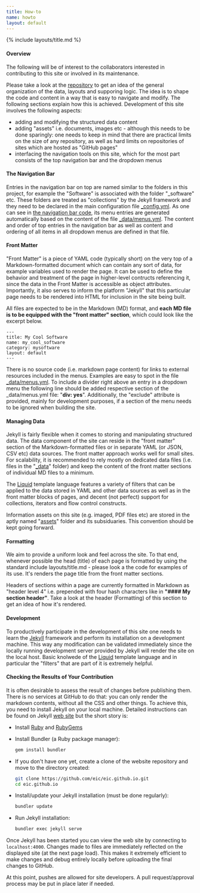 ```yaml
---
title: How-to
name: howto
layout: default
---
```

{% include layouts/title.md %}

#### Overview
The following will be of interest to the collaborators interested in contributing to this
site or involved in its maintenance.

Please take a look at the <a href="https://github.com/eic/eic.github.io" target="_blank">repository</a>
to get an idea of the general organization of the data, layouts and supporing logic.
The idea is to shape the code and content in a way that is easy to navigate
and modify. The following sections explain how this is achieved.
Development of this site involves the following aspects:
* adding and modifying the structured data content
* adding "assets" i.e. documents, images etc - although this needs to be done sparingly: one
needs to keep in mind that there are practical limits on the size of any repository, as well
as hard limits on repositories of sites which are hosted as "GitHub pages"
* interfacing the navigation tools on this site, which for the most part consists
of the top navigation bar and the dropdown menus

#### The Navigation Bar
Entries in the navigation bar on top are named similar to the folders in this
project, for example the "Software" is associated with the folder "_software" etc.
These folders are treated as "collections" by the Jekyll framework and they need to be declared
in the main configuration file
<a href="https://github.com/eic/eic.github.io/blob/master/_config.yml" target="_blank">_config.yml</a>.
As one can see in 
<a href="https://github.com/eic/eic.github.io/blob/master/_includes/layouts/navbar.html" target="_blank">the navigation bar code</a>,
its menu entries are generated automatically based on the content of the file
<a href="https://raw.githubusercontent.com/eic/eic.github.io/master/_data/menus.yml" target="_blank">_data/menus.yml</a>.
The content and order of top entries in the navigation bar as well as content and ordering of all items in all dropdown
menus are defined in that file.

#### Front Matter
"Front Matter" is a piece of YAML code (typically short) on the very top of a Markdown-formatted
document which can contain any sort of data, for example variables used to render the page.
It can be used to define the behavior and treatment of the page in higher-level
contructs referencing it, since the data in the Front Matter is accessible as object attributes.
Importantly, it also serves to inform the platform "Jekyll" that this particular page needs to be
rendered into HTML for inclusion in the site being built.

All files are expected to be in the Markdown (MD) format, and 
**each MD file is to be equipped with the "front matter" section**, which could look like the excerpt below.
```
---
title: My Cool Software
name: my_cool_software
category: mysoftware
layout: default
---
```

There is no source code (i.e. markdown page content) for links to external resources included in the menus.
Examples are easy to spot in the file <a href="https://raw.githubusercontent.com/eic/eic.github.io/master/_data/menus.yml" target=_blank>_data/menus.yml</a>.
To include a divider right above an entry in a dropdown menu the following line should be added
respective section of the _data/menus.yml file: "**div: yes**". Additionally, the "exclude" attribute is provided, mainly for development purposes, if
a section of the menu needs to be ignored when building the site.

#### Managing Data
Jekyll is fairly flexible when it comes to storing and manipulating structured data.
The data component of the site can reside in the "front matter" section of the Markdown-formatted
files or in separate YAML (or JSON, CSV etc) data sources. The front matter approach works well
for small sites. For scalability, it is recommended to rely mostly on dedicated data files (i.e.
files in the "<a href="https://github.com/eic/eic.github.io/tree/master/_data" target="_blank">_data</a>" folder)
and keep the content of the front matter sections of individual MD files to a minimum.

The <a href="https://shopify.github.io/liquid/" target="_blank">Liquid</a> template language
features a variety of filters that can be applied to the data stored in YAML and other data sources
as well as in the front matter blocks of pages, and decent (not perfect) support for collections,
iterators and flow control constructs.

Information assets on this site (e.g. imaged, PDF files etc) are stored in the aptly named
"<a href="https://github.com/eic/eic.github.io/tree/master/assets/" target="_blank">assets</a>"
folder and its subsiduaries. This convention should be kept going forward.

#### Formatting
We aim to provide a uniform look and feel across the site. To that end, whenever possible
the head (title) of each page is formatted by using the standard include layouts/title.md - please
look a the code for examples of its use. It's renders the page title from the front matter sections.

Headers of sections within a page are currently formatted in Markdown as "header level 4" i.e. prepended
with four hash characters like in **"#### My section header"**. Take a look at the header (Formatting)
of this section to get an idea of how it's rendered.

#### Development

To productively participate in the development of this site one needs to learn the
<a href="http://jekyllrb.com/">Jekyll</a> framework and perform its installation on
a development machine. This way any modification can be validated immediately since
the locally running development server provided by Jekyll will render the site
on the local host. Basic knolwede of the <a href="https://shopify.github.io/liquid/" target="_blank">
Liquid</a> template language and in particular the "filters" that are part of it is extremely helpful.

#### Checking the Results of Your Contribution

It is often desirable to assess the result of changes before publishing them. There is no services at GitHub to do that: 
you can only render the markdown contents, without all the CSS and other things. To achieve this, you need to install 
Jekyll on your local machine. Detailed instructions can be found on Jekyll [web site](https://jekyllrb.com/docs/installation/) 
but the short story is:

* Install [Ruby](https://www.ruby-lang.org/en/downloads/) and [RubyGems](https://rubygems.org/pages/download)
* Install Bundler (a Ruby package manager):

  ```bash
  gem install bundler
  ```

* If you don't have one yet, create a clone of the website repository and move to the directory created:

  ```bash
  git clone https://github.com/eic/eic.github.io.git
  cd eic.github.io
  ```

* Install/update your Jekyll installation (must be done regularly):

  ```bash
  bundler update
  ```

* Run Jekyll installation:

  ```bash
  bundler exec jekyll serve
  ```


Once Jekyll has been started you can view the web site by connecting to `localhost:4000`.
Changes made to files are immediately reflected on the displayed site (at the next page load). This makes it extremely efficient to make changes and debug entirely locally before uploading the final changes to GitHub.

At this point, pushes are allowed for site developers. A pull request/approval process may be put in place later if needed.



